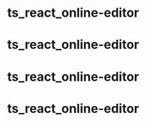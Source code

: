 # ts_react_online-editor
# ts_react_online-editor
# ts_react_online-editor
# ts_react_online-editor
